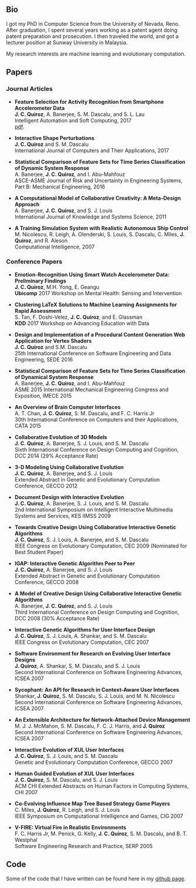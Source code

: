 ## Bio

I got my PhD in Computer Science from the University of Nevada, Reno. After graduation, I spent several years working as a patent agent doing patent preparation and prosecution. I then traveled the world, and got a lecturer position at Sunway University in Malaysia. 

My research interests are machine learning and evolutionary computation. 

## Papers

### Journal Articles
- **Feature Selection for Activity Recognition from Smartphone Accelerometer Data**  
**J. C. Quiroz**, A. Banerjee, S. M. Dascalu, and S. L. Lau  
Intelligent Automation and Soft Computing, 2017  
[pdf](https://juancq.github.io/assets/features_accelerometer.pdf).


- **Interactive Shape Perturbations**  
**J. C. Quiroz** and S. M. Dascalu  
International Journal of Computers and Their Applications, 2017

- **Statistical Comparison of Feature Sets for Time Series Classification of Dynamic System Response**  
A. Banerjee, **J. C. Quiroz**, and I. Abu-Mahfouz  
ASCE-ASME Journal of Risk and Uncertainty in Engineering Systems, Part B: Mechanical Engineering, 2016

- **A Computational Model of Collaborative Creativity: A Meta-Design Approach**  
A. Banerjee, **J. C. Quiroz**, and S. J. Louis  
International Journal of Knowledge and Systems Science, 2011

- **A Training Simulation System with Realistic Autonomous Ship Control**  
M. Nicolescu, R. Leigh, A. Olenderski, S. Louis, S. Dascalu, C. Miles, **J. Quiroz**, and R. Aleson  
Computational Intelligence, 2007

### Conference Papers
- **Emotion-Recognition Using Smart Watch Accelerometer Data: Preliminary Findings**  
**J. C. Quiroz**, M.H. Yong, E. Geangu  
**Ubicomp** 2017 Workshop on Mental Health: Sensing and Intervention

- **Clustering LaTeX Solutions to Machine Learning Assignments for Rapid Assessment**  
S. Tan, F. Doshi-Velez, **J. C. Quiroz**, and E. Glassman  
**KDD** 2017 Workshop on Advancing Education with Data

- **Design and Implementation of a Procedural Content Generation Web Application for Vertex Shaders**  
**J. C. Quiroz** and S.M. Dascalu  
25th International Conference on Software Engineering and Data Engineering, SEDE 2016

- **Statistical Comparison of Feature Sets for Time Series Classification of Dynamical System Response**  
A. Banerjee, **J. C. Quiroz**, and I. Abu-Mahfouz  
ASME 2015 International Mechanical Engineering Congress and Exposition, IMECE 2015

- **An Overview of Brain Computer Interfaces**  
A. T. Chan, **J. C. Quiroz**, S. M. Dascalu, and F. C. Harris Jr  
30th International Conference on Computers and their Applications, CATA 2015

- **Collaborative Evolution of 3D Models**  
**J. C. Quiroz**, A. Banerjee, S. J. Louis, and S. M. Dascalu  
Sixth International Conference on Design Computing and Cognition, DCC 2014 (29% Acceptance Rate)

- **3-D Modeling Using Collaborative Evolution**  
**J. C. Quiroz**, A. Banerjee, and S. J. Louis  
Extended Abstract in Genetic and Evolutionary Computation Conference, GECCO 2012

- **Document Design with Interactive Evolution**  
**J. C. Quiroz**, A. Banerjee, S. J. Louis, and S. M. Dascalu  
2nd International Symposium on Intelligent Interactive Multimedia Systems and Services, KES IIMSS 2009

- **Towards Creative Design Using Collaborative Interactive Genetic Algorithms**  
**J. C. Quiroz**, S. J. Louis, A. Banerjee, and S. M. Dascalu  
IEEE Congress on Evolutionary Computation, CEC 2009 (Nominated for Best Student Paper)

-  **IGAP: Interactive Genetic Algorithm Peer to Peer**  
**J. C. Quiroz**, A. Banerjee, and S. J. Louis  
Extended Abstract in Genetic and Evolutionary Computation Conference, GECCO 2008

-  **A Model of Creative Design Using Collaborative Interactive Genetic Algorithms**  
A. Banerjee, **J. C. Quiroz**, and S. J. Louis  
Third International Conference on Design Computing and Cognition, DCC 2008 (30% Acceptance Rate)

-  **Interactive Genetic Algorithms for User Interface Design**  
**J. C. Quiroz**, S. J. Louis, A. Shankar, and S. M. Dascalu  
IEEE Congress on Evolutionary Computation, CEC 2007

-  **Software Environment for Research on Evolving User Interface Designs**  
**J. Quiroz**, A. Shankar, S. M. Dascalu, and S. J. Louis  
Second International Conference on Software Engineering Advances, ICSEA 2007

-  **Sycophant: An API for Research in Context-Aware User Interfaces**  
Shankar, **J. Quiroz**, S. M. Dascalu, S. J. Louis, and M. N. Nicolescu  
Second International Conference on Software Engineering Advances, ICSEA 2007

-  **An Extensible Architecture for Network-Attached Device Management**  
M. J. J. McMahon, S. M. Dascalu, F. C. J. Harris, and **J. Quiroz**  
Second International Conference on Software Engineering Advances, ICSEA 2007

-  **Interactive Evolution of XUL User Interfaces**  
**J. C. Quiroz**, S. J. Louis, and S. M. Dascalu  
Genetic and Evolutionary Computation Conference, GECCO 2007

-  **Human Guided Evolution of XUL User Interfaces**  
**J. C. Quiroz**, S. M. Dascalu, and S. J. Louis  
ACM CHI Extended Abstracts on Human Factors in Computing Systems, CHI 2007

-  **Co-Evolving Influence Map Tree Based Strategy Game Players**  
C. Miles, **J. Quiroz**, R. Leigh, and S. J. Louis  
IEEE Symposium on Computational Intelligence and Games, CIG 2007

-  **V-FIRE: Virtual Fire in Realistic Environments**  
F. C. Harris Jr, M. Penick, G. Kelly, **J. C. Quiroz**, S. M. Dascalu, and B. T. Westphal  
Software Engineering Research and Practice, SERP 2005


## Code
Some of the code that I have written can be found here in my [github page](https://github.com/juancq/).

